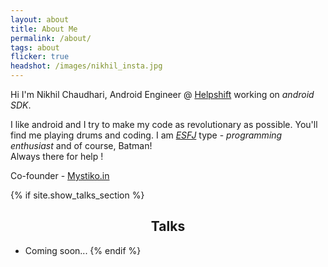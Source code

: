 ```yaml
---
layout: about
title: About Me
permalink: /about/
tags: about
flicker: true
headshot: /images/nikhil_insta.jpg
---
```


Hi I'm Nikhil Chaudhari, Android Engineer @ [Helpshift](https://helpshift.com) working on _android SDK_. 

I like android and I try to make my code as revolutionary as possible. You'll find me playing drums and coding.
I am _[ESFJ](https://en.wikipedia.org/wiki/Myers%E2%80%93Briggs_Type_Indicator#/media/File:MyersBriggsTypes.png)_ type - _programming enthusiast_ and of course, Batman!<br> 
Always there for help !

Co-founder - [Mystiko.in](https://mystiko.in)

{% if site.show_talks_section %}
## Talks

- Coming soon...
{% endif %}


<style>
.post-header, #talks, #workshops {
  text-align: center; /* Want the About Page header to be in the middle */
}
</style>
